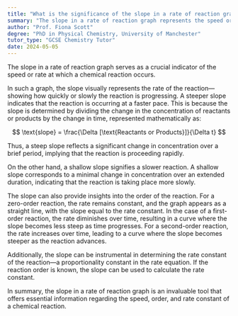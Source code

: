 ```yaml
---
title: "What is the significance of the slope in a rate of reaction graph?"
summary: "The slope in a rate of reaction graph represents the speed or rate at which the reaction is occurring."
author: "Prof. Fiona Scott"
degree: "PhD in Physical Chemistry, University of Manchester"
tutor_type: "GCSE Chemistry Tutor"
date: 2024-05-05
---
```


The slope in a rate of reaction graph serves as a crucial indicator of the speed or rate at which a chemical reaction occurs.

In such a graph, the slope visually represents the rate of the reaction—showing how quickly or slowly the reaction is progressing. A steeper slope indicates that the reaction is occurring at a faster pace. This is because the slope is determined by dividing the change in the concentration of reactants or products by the change in time, represented mathematically as:

$$
\text{slope} = \frac{\Delta [\text{Reactants or Products}]}{\Delta t}
$$

Thus, a steep slope reflects a significant change in concentration over a brief period, implying that the reaction is proceeding rapidly.

On the other hand, a shallow slope signifies a slower reaction. A shallow slope corresponds to a minimal change in concentration over an extended duration, indicating that the reaction is taking place more slowly.

The slope can also provide insights into the order of the reaction. For a zero-order reaction, the rate remains constant, and the graph appears as a straight line, with the slope equal to the rate constant. In the case of a first-order reaction, the rate diminishes over time, resulting in a curve where the slope becomes less steep as time progresses. For a second-order reaction, the rate increases over time, leading to a curve where the slope becomes steeper as the reaction advances.

Additionally, the slope can be instrumental in determining the rate constant of the reaction—a proportionality constant in the rate equation. If the reaction order is known, the slope can be used to calculate the rate constant.

In summary, the slope in a rate of reaction graph is an invaluable tool that offers essential information regarding the speed, order, and rate constant of a chemical reaction.
    